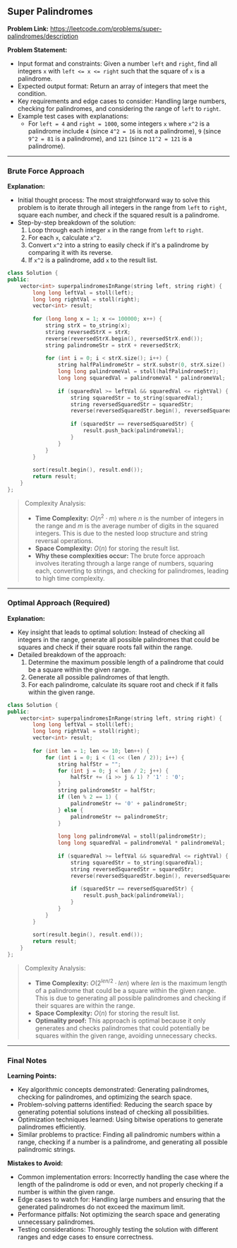 ## Super Palindromes
**Problem Link:** https://leetcode.com/problems/super-palindromes/description

**Problem Statement:**
- Input format and constraints: Given a number `left` and `right`, find all integers `x` with `left <= x <= right` such that the square of `x` is a palindrome.
- Expected output format: Return an array of integers that meet the condition.
- Key requirements and edge cases to consider: Handling large numbers, checking for palindromes, and considering the range of `left` to `right`.
- Example test cases with explanations:
  - For `left = 4` and `right = 1000`, some integers `x` where `x^2` is a palindrome include `4` (since `4^2 = 16` is not a palindrome), `9` (since `9^2 = 81` is a palindrome), and `121` (since `11^2 = 121` is a palindrome).

---

### Brute Force Approach
**Explanation:**
- Initial thought process: The most straightforward way to solve this problem is to iterate through all integers in the range from `left` to `right`, square each number, and check if the squared result is a palindrome.
- Step-by-step breakdown of the solution:
  1. Loop through each integer `x` in the range from `left` to `right`.
  2. For each `x`, calculate `x^2`.
  3. Convert `x^2` into a string to easily check if it's a palindrome by comparing it with its reverse.
  4. If `x^2` is a palindrome, add `x` to the result list.

```cpp
class Solution {
public:
    vector<int> superpalindromesInRange(string left, string right) {
        long long leftVal = stoll(left);
        long long rightVal = stoll(right);
        vector<int> result;
        
        for (long long x = 1; x <= 100000; x++) {
            string strX = to_string(x);
            string reversedStrX = strX;
            reverse(reversedStrX.begin(), reversedStrX.end());
            string palindromeStr = strX + reversedStrX;
            
            for (int i = 0; i < strX.size(); i++) {
                string halfPalindromeStr = strX.substr(0, strX.size() - i) + strX.substr(0, i);
                long long palindromeVal = stoll(halfPalindromeStr);
                long long squaredVal = palindromeVal * palindromeVal;
                
                if (squaredVal >= leftVal && squaredVal <= rightVal) {
                    string squaredStr = to_string(squaredVal);
                    string reversedSquaredStr = squaredStr;
                    reverse(reversedSquaredStr.begin(), reversedSquaredStr.end());
                    
                    if (squaredStr == reversedSquaredStr) {
                        result.push_back(palindromeVal);
                    }
                }
            }
        }
        
        sort(result.begin(), result.end());
        return result;
    }
};
```

> Complexity Analysis:
> - **Time Complexity:** $O(n^2 \cdot m)$ where $n$ is the number of integers in the range and $m$ is the average number of digits in the squared integers. This is due to the nested loop structure and string reversal operations.
> - **Space Complexity:** $O(n)$ for storing the result list.
> - **Why these complexities occur:** The brute force approach involves iterating through a large range of numbers, squaring each, converting to strings, and checking for palindromes, leading to high time complexity.

---

### Optimal Approach (Required)

**Explanation:**
- Key insight that leads to optimal solution: Instead of checking all integers in the range, generate all possible palindromes that could be squares and check if their square roots fall within the range.
- Detailed breakdown of the approach:
  1. Determine the maximum possible length of a palindrome that could be a square within the given range.
  2. Generate all possible palindromes of that length.
  3. For each palindrome, calculate its square root and check if it falls within the given range.

```cpp
class Solution {
public:
    vector<int> superpalindromesInRange(string left, string right) {
        long long leftVal = stoll(left);
        long long rightVal = stoll(right);
        vector<int> result;
        
        for (int len = 1; len <= 10; len++) {
            for (int i = 0; i < (1 << (len / 2)); i++) {
                string halfStr = "";
                for (int j = 0; j < len / 2; j++) {
                    halfStr += (i >> j & 1) ? '1' : '0';
                }
                string palindromeStr = halfStr;
                if (len % 2 == 1) {
                    palindromeStr += '0' + palindromeStr;
                } else {
                    palindromeStr += palindromeStr;
                }
                
                long long palindromeVal = stoll(palindromeStr);
                long long squaredVal = palindromeVal * palindromeVal;
                
                if (squaredVal >= leftVal && squaredVal <= rightVal) {
                    string squaredStr = to_string(squaredVal);
                    string reversedSquaredStr = squaredStr;
                    reverse(reversedSquaredStr.begin(), reversedSquaredStr.end());
                    
                    if (squaredStr == reversedSquaredStr) {
                        result.push_back(palindromeVal);
                    }
                }
            }
        }
        
        sort(result.begin(), result.end());
        return result;
    }
};
```

> Complexity Analysis:
> - **Time Complexity:** $O(2^{len/2} \cdot len)$ where $len$ is the maximum length of a palindrome that could be a square within the given range. This is due to generating all possible palindromes and checking if their squares are within the range.
> - **Space Complexity:** $O(n)$ for storing the result list.
> - **Optimality proof:** This approach is optimal because it only generates and checks palindromes that could potentially be squares within the given range, avoiding unnecessary checks.

---

### Final Notes

**Learning Points:**
- Key algorithmic concepts demonstrated: Generating palindromes, checking for palindromes, and optimizing the search space.
- Problem-solving patterns identified: Reducing the search space by generating potential solutions instead of checking all possibilities.
- Optimization techniques learned: Using bitwise operations to generate palindromes efficiently.
- Similar problems to practice: Finding all palindromic numbers within a range, checking if a number is a palindrome, and generating all possible palindromic strings.

**Mistakes to Avoid:**
- Common implementation errors: Incorrectly handling the case where the length of the palindrome is odd or even, and not properly checking if a number is within the given range.
- Edge cases to watch for: Handling large numbers and ensuring that the generated palindromes do not exceed the maximum limit.
- Performance pitfalls: Not optimizing the search space and generating unnecessary palindromes.
- Testing considerations: Thoroughly testing the solution with different ranges and edge cases to ensure correctness.